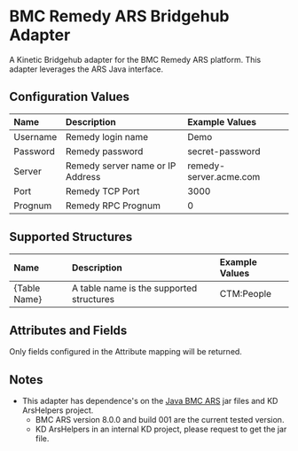 # BMC Remedy ARS Bridgehub Adapter
A Kinetic Bridgehub adapter for the BMC Remedy ARS platform.  This adapter leverages the ARS Java interface.
## Configuration Values
| Name                    | Description | Example Values
| :---------| :------------------- | :------------------- |
| Username  | Remedy login name | Demo |
| Password  | Remedy password | secret-password |
| Server    | Remedy server name or IP Address | remedy-server.acme.com |
| Port      | Remedy TCP Port | 3000 |
| Prognum   | Remedy RPC Prognum | 0 |

## Supported Structures
| Name                    | Description | Example Values
| :---------| :------------------- | :------------------- |
| {Table Name} | A table name is the supported structures | CTM:People

## Attributes and Fields
Only fields configured in the Attribute mapping will be returned.

## Notes
* This adapter has dependence's on the [Java BMC ARS](https://www.ibm.com/docs/en/netcoolomnibus/8?topic=91-installing-bmc-remedy-ars-jar-files) jar files and KD ArsHelpers project.
    * BMC ARS version 8.0.0 and build 001 are the current tested version.
    * KD ArsHelpers in an internal KD project, please request to get the jar file.
